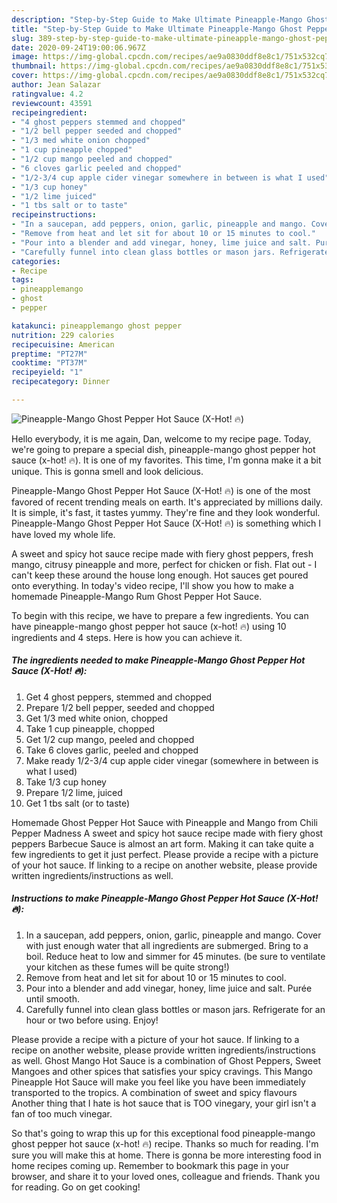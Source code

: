 ```yaml
---
description: "Step-by-Step Guide to Make Ultimate Pineapple-Mango Ghost Pepper Hot Sauce (X-Hot! 🔥)"
title: "Step-by-Step Guide to Make Ultimate Pineapple-Mango Ghost Pepper Hot Sauce (X-Hot! 🔥)"
slug: 389-step-by-step-guide-to-make-ultimate-pineapple-mango-ghost-pepper-hot-sauce-x-hot
date: 2020-09-24T19:00:06.967Z
image: https://img-global.cpcdn.com/recipes/ae9a0830ddf8e8c1/751x532cq70/pineapple-mango-ghost-pepper-hot-sauce-x-hot-🔥-recipe-main-photo.jpg
thumbnail: https://img-global.cpcdn.com/recipes/ae9a0830ddf8e8c1/751x532cq70/pineapple-mango-ghost-pepper-hot-sauce-x-hot-🔥-recipe-main-photo.jpg
cover: https://img-global.cpcdn.com/recipes/ae9a0830ddf8e8c1/751x532cq70/pineapple-mango-ghost-pepper-hot-sauce-x-hot-🔥-recipe-main-photo.jpg
author: Jean Salazar
ratingvalue: 4.2
reviewcount: 43591
recipeingredient:
- "4 ghost peppers stemmed and chopped"
- "1/2 bell pepper seeded and chopped"
- "1/3 med white onion chopped"
- "1 cup pineapple chopped"
- "1/2 cup mango peeled and chopped"
- "6 cloves garlic peeled and chopped"
- "1/2-3/4 cup apple cider vinegar somewhere in between is what I used"
- "1/3 cup honey"
- "1/2 lime juiced"
- "1 tbs salt or to taste"
recipeinstructions:
- "In a saucepan, add peppers, onion, garlic, pineapple and mango. Cover with just enough water that all ingredients are submerged. Bring to a boil. Reduce heat to low and simmer for 45 minutes. (be sure to ventilate your kitchen as these fumes will be quite strong!)"
- "Remove from heat and let sit for about 10 or 15 minutes to cool."
- "Pour into a blender and add vinegar, honey, lime juice and salt. Purée until smooth."
- "Carefully funnel into clean glass bottles or mason jars. Refrigerate for an hour or two before using. Enjoy!"
categories:
- Recipe
tags:
- pineapplemango
- ghost
- pepper

katakunci: pineapplemango ghost pepper 
nutrition: 229 calories
recipecuisine: American
preptime: "PT27M"
cooktime: "PT37M"
recipeyield: "1"
recipecategory: Dinner

---
```



![Pineapple-Mango Ghost Pepper Hot Sauce (X-Hot! 🔥)](https://img-global.cpcdn.com/recipes/ae9a0830ddf8e8c1/751x532cq70/pineapple-mango-ghost-pepper-hot-sauce-x-hot-🔥-recipe-main-photo.jpg)

Hello everybody, it is me again, Dan, welcome to my recipe page. Today, we're going to prepare a special dish, pineapple-mango ghost pepper hot sauce (x-hot! 🔥). It is one of my favorites. This time, I'm gonna make it a bit unique. This is gonna smell and look delicious.

Pineapple-Mango Ghost Pepper Hot Sauce (X-Hot! 🔥) is one of the most favored of recent trending meals on earth. It's appreciated by millions daily. It is simple, it's fast, it tastes yummy. They're fine and they look wonderful. Pineapple-Mango Ghost Pepper Hot Sauce (X-Hot! 🔥) is something which I have loved my whole life.

A sweet and spicy hot sauce recipe made with fiery ghost peppers, fresh mango, citrusy pineapple and more, perfect for chicken or fish. Flat out - I can&#39;t keep these around the house long enough. Hot sauces get poured onto everything. In today&#39;s video recipe, I&#39;ll show you how to make a homemade Pineapple-Mango Rum Ghost Pepper Hot Sauce.


To begin with this recipe, we have to prepare a few ingredients. You can have pineapple-mango ghost pepper hot sauce (x-hot! 🔥) using 10 ingredients and 4 steps. Here is how you can achieve it.

<!--inarticleads1-->

##### The ingredients needed to make Pineapple-Mango Ghost Pepper Hot Sauce (X-Hot! 🔥):

1. Get 4 ghost peppers, stemmed and chopped
1. Prepare 1/2 bell pepper, seeded and chopped
1. Get 1/3 med white onion, chopped
1. Take 1 cup pineapple, chopped
1. Get 1/2 cup mango, peeled and chopped
1. Take 6 cloves garlic, peeled and chopped
1. Make ready 1/2-3/4 cup apple cider vinegar (somewhere in between is what I used)
1. Take 1/3 cup honey
1. Prepare 1/2 lime, juiced
1. Get 1 tbs salt (or to taste)


Homemade Ghost Pepper Hot Sauce with Pineapple and Mango from Chili Pepper Madness A sweet and spicy hot sauce recipe made with fiery ghost peppers Barbecue Sauce is almost an art form. Making it can take quite a few ingredients to get it just perfect. Please provide a recipe with a picture of your hot sauce. If linking to a recipe on another website, please provide written ingredients/instructions as well. 

<!--inarticleads2-->

##### Instructions to make Pineapple-Mango Ghost Pepper Hot Sauce (X-Hot! 🔥):

1. In a saucepan, add peppers, onion, garlic, pineapple and mango. Cover with just enough water that all ingredients are submerged. Bring to a boil. Reduce heat to low and simmer for 45 minutes. (be sure to ventilate your kitchen as these fumes will be quite strong!)
1. Remove from heat and let sit for about 10 or 15 minutes to cool.
1. Pour into a blender and add vinegar, honey, lime juice and salt. Purée until smooth.
1. Carefully funnel into clean glass bottles or mason jars. Refrigerate for an hour or two before using. Enjoy!


Please provide a recipe with a picture of your hot sauce. If linking to a recipe on another website, please provide written ingredients/instructions as well. Ghost Mango Hot Sauce is a combination of Ghost Peppers, Sweet Mangoes and other spices that satisfies your spicy cravings. This Mango Pineapple Hot Sauce will make you feel like you have been immediately transported to the tropics. A combination of sweet and spicy flavours Another thing that I hate is hot sauce that is TOO vinegary, your girl isn&#39;t a fan of too much vinegar. 

So that's going to wrap this up for this exceptional food pineapple-mango ghost pepper hot sauce (x-hot! 🔥) recipe. Thanks so much for reading. I'm sure you will make this at home. There is gonna be more interesting food in home recipes coming up. Remember to bookmark this page in your browser, and share it to your loved ones, colleague and friends. Thank you for reading. Go on get cooking!
